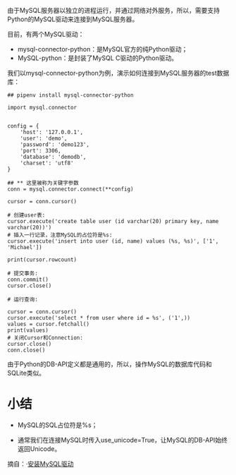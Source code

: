 由于MySQL服务器以独立的进程运行，并通过网络对外服务，所以，需要支持Python的MySQL驱动来连接到MySQL服务器。

目前，有两个MySQL驱动：
- mysql-connector-python：是MySQL官方的纯Python驱动；
- MySQL-python：是封装了MySQL C驱动的Python驱动。

我们以mysql-connector-python为例，演示如何连接到MySQL服务器的test数据库：
~~~
## pipenv install mysql-connector-python

import mysql.connector


config = {
    'host': '127.0.0.1',
    'user': 'demo',
    'password': 'demo123',
    'port': 3306,
    'database': 'demodb',
    'charset': 'utf8'
}

## ** 这里被称为关键字参数
conn = mysql.connector.connect(**config)

cursor = conn.cursor()

# 创建user表:
cursor.execute('create table user (id varchar(20) primary key, name varchar(20))')
# 插入一行记录，注意MySQL的占位符是%s:
cursor.execute('insert into user (id, name) values (%s, %s)', ['1', 'Michael'])

print(cursor.rowcount)

# 提交事务:
conn.commit()
cursor.close()

# 运行查询:

cursor = conn.cursor()
cursor.execute('select * from user where id = %s', ('1',))
values = cursor.fetchall()
print(values)
# 关闭Cursor和Connection:
cursor.close()
conn.close()

~~~
由于Python的DB-API定义都是通用的，所以，操作MySQL的数据库代码和SQLite类似。

# 小结

- MySQL的SQL占位符是%s；

- 通常我们在连接MySQL时传入use_unicode=True，让MySQL的DB-API始终返回Unicode。

摘自：·[安装MySQL驱动](https://www.liaoxuefeng.com/wiki/001374738125095c955c1e6d8bb493182103fac9270762a000/001391435131816c6a377e100ec4d43b3fc9145f3bb8056000)
